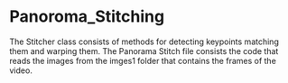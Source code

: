 # Panoroma_Stitching

The Stitcher class consists of methods for detecting keypoints matching them and warping them.
The Panorama Stitch file consists the code that reads the images from the imges1 folder that contains the frames of the video.
